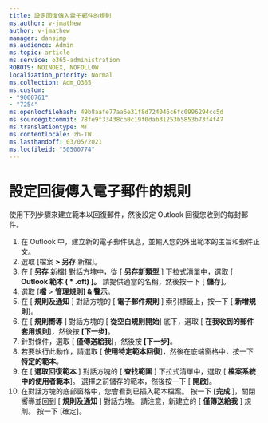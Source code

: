 ```yaml
---
title: 設定回復傳入電子郵件的規則
ms.author: v-jmathew
author: v-jmathew
manager: dansimp
ms.audience: Admin
ms.topic: article
ms.service: o365-administration
ROBOTS: NOINDEX, NOFOLLOW
localization_priority: Normal
ms.collection: Adm_O365
ms.custom:
- "9000761"
- "7254"
ms.openlocfilehash: 49b8aafe77aa6e31f8d724046c6fc0996294cc5d
ms.sourcegitcommit: 78fe9f33438cb0c19f0dab31253b5853b73f4f47
ms.translationtype: MT
ms.contentlocale: zh-TW
ms.lasthandoff: 03/05/2021
ms.locfileid: "50500774"
---
```

# <a name="set-up-rules-to-reply-to-incoming-emails"></a>設定回復傳入電子郵件的規則

使用下列步驟來建立範本以回復郵件，然後設定 Outlook 回復您收到的每封郵件。

1. 在 Outlook 中，建立新的電子郵件訊息，並輸入您的外出範本的主旨和郵件正文。
2. 選取 [檔案 **> 另存** 新檔]。
3. 在 [ **另存** 新檔] 對話方塊中，從 [ **另存新類型** ] 下拉式清單中，選取 [ **Outlook 範本 ( * .oft) ]。** 請提供適當的名稱，然後按一下 [ **儲存**]。
4. 選取 [**檔**  >  **管理規則] & 警示**。
5. 在 [ **規則及通知** ] 對話方塊的 [ **電子郵件規則** ] 索引標籤上，按一下 [ **新增規則**]。
6. 在 [ **規則嚮導** ] 對話方塊的 [ **從空白規則開始**] 底下，選取 [ **在我收到的郵件套用規則**]，然後按 **[下一步]**。
7. 針對條件，選取 [ **僅傳送給我**]，然後按 **[下一步]**。
8. 若要執行此動作，請選取 [ **使用特定範本回復**]，然後在底端窗格中，按一下 **特定的範本**。
9. 在 [ **選取回復範本** ] 對話方塊的 [ **查找範圍** ] 下拉式清單中，選取 [ **檔案系統中的使用者範本**]。 選擇之前儲存的範本，然後按一下 [ **開啟**]。
10. 在對話方塊的底部窗格中，您會看到已插入範本檔案。 按一下 **[完成** ]，關閉嚮導並回到 [ **規則及通知** ] 對話方塊。 請注意，新建立的 [ **僅傳送給我** ] 規則。 按一下 [確定]。
